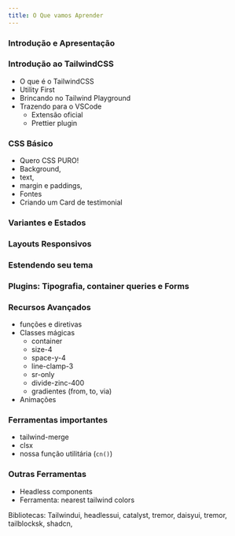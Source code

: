 ```yaml
---
title: O Que vamos Aprender
---
```



### Introdução e Apresentação

### Introdução ao TailwindCSS

- O que é o TailwindCSS
- Utility First
- Brincando no Tailwind Playground
- Trazendo para o VSCode
  - Extensão oficial
  - Prettier plugin

### CSS Básico

- Quero CSS PURO!
- Background,
- text,
- margin e paddings,
- Fontes
- Criando um Card de testimonial

### Variantes e Estados

### Layouts Responsivos

### Estendendo seu tema

### Plugins: Tipografia, container queries e Forms

### Recursos Avançados

- funções e diretivas
- Classes mágicas
  - container
  - size-4
  - space-y-4
  - line-clamp-3
  - sr-only
  - divide-zinc-400
  - gradientes (from, to, via)
- Animações

### Ferramentas importantes

- tailwind-merge
- clsx
- nossa função utilitária (`cn()`)

### Outras Ferramentas

- Headless components
- Ferramenta: nearest tailwind colors

Bibliotecas: Tailwindui, headlessui, catalyst, tremor, daisyui, tremor, tailblocksk, shadcn,
